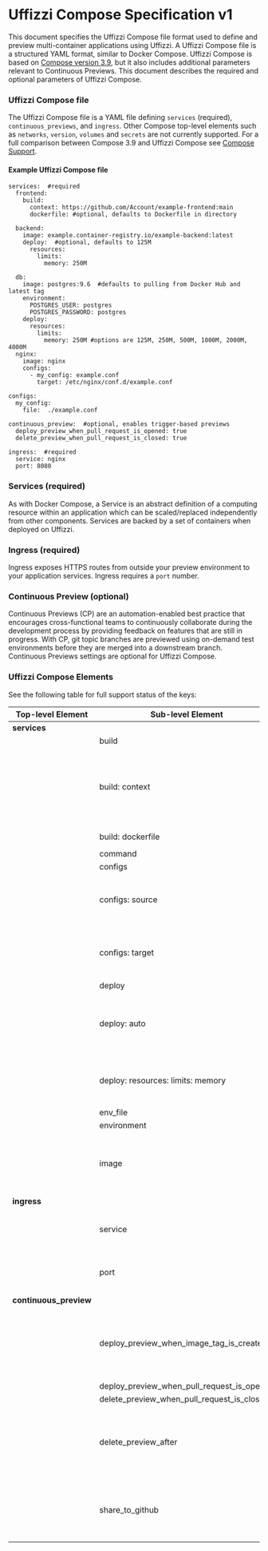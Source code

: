 # Uffizzi Compose Specification v1

This document specifies the Uffizzi Compose file format used to define and preview multi-container applications using Uffizzi. A Uffizzi Compose file is a structured YAML format, similar to Docker Compose. Uffizzi Compose is based on [Compose version 3.9](https://docs.docker.com/compose/compose-file/compose-file-v3/), but it also includes additional parameters relevant to Continuous Previews. This document describes the required and optional parameters of Uffizzi Compose.

### Uffizzi Compose file  
The Uffizzi Compose file is a YAML file defining `services` (required), `continuous_previews`, and `ingress`. Other Compose top-level elements such as `networks`, `version`, `volumes` and `secrets` are not currently supported. For a full comparison between Compose 3.9 and Uffizzi Compose see [Compose Support](#services-required).

#### Example Uffizzi Compose file
``` 
services:  #required
  frontend:
    build:
      context: https://github.com/Account/example-frontend:main
      dockerfile: #optional, defaults to Dockerfile in directory
 
  backend:
    image: example.container-registry.io/example-backend:latest 
    deploy:  #optional, defaults to 125M
      resources:
        limits:
          memory: 250M

  db:
    image: postgres:9.6  #defaults to pulling from Docker Hub and latest tag
    environment:
      POSTGRES_USER: postgres
      POSTGRES_PASSWORD: postgres
    deploy:
      resources:
        limits:
          memory: 250M #options are 125M, 250M, 500M, 1000M, 2000M, 4000M
  nginx:
    image: nginx  
    configs:
      - my_config: example.conf
        target: /etc/nginx/conf.d/example.conf

configs: 
  my_config:
    file:  ./example.conf

continuous_preview:  #optional, enables trigger-based previews
  deploy_preview_when_pull_request_is_opened: true  
  delete_preview_when_pull_request_is_closed: true  

ingress:  #required
  service: nginx
  port: 8080
```

### Services (required)
As with Docker Compose, a Service is an abstract definition of a computing resource within an application which can be scaled/replaced independently from other components. Services are backed by a set of containers when deployed on Uffizzi.

### Ingress (required)
Ingress exposes HTTPS routes from outside your preview environment to your application services. Ingress requires a `port` number.

### Continuous Preview (optional)
Continuous Previews (CP) are an automation-enabled best practice that encourages cross-functional teams to continuously collaborate during the development process by providing feedback on features that are still in progress. With CP, git topic branches are previewed using on-demand test environments before they are merged into a downstream branch. Continuous Previews settings are optional for Uffizzi Compose.

### Uffizzi Compose Elements
See the following table for full support status of the keys:


|Top-level Element | Sub-level Element     | Required           | Notes          |
| ---------------- | --------------------- | ------------------ | -------------- |
| **services**       |                       | ✔︎                  |                |
|         | build                                  |                        |                                |
| | build: context                         | ✔︎                      | Required if **build** is specified; Expects a URL to a GitHub repository (e.g., `context: <repository_url>:<branch_name>`)  | 
| | build: dockerfile                      |                        | defaults to `./Dockerfile` |
| | command                                |                        |                                |   
| | configs                                |                        |                                |
| | configs: source                        | ✔︎                      | Required if **configs** is specified; Name of the configuration file |
| | configs: target                        | ✔︎                      | Required if **configs** is specified; Mount path within the container |
| | deploy                                 |                        |                                |
| | deploy: auto                           |                        | defaults to `true`; If true, Uffizzi will auto-deploy changes made to a git or image repository |
| | deploy: resources: limits: memory      |                        | defaults to `125M`; possible values: `125M`, `250M`, `500M`, `1000M`, `2000M`, `4000M` |
| | env_file                               |                        |                                |
| | environment                            |                        |                                |
| | image                                  |                        | Expects a URI to a container registry; Currently supports ACR, ECR, GCR, and Docker Hub |
| **ingress**                  |           | ✔︎                      |                                 |
| | service                                | ✔︎                      | The service that should receive incoming HTTP/S traffic |
| | port                                   | ✔︎                      | The port the containerized service is listening on                               |
| **continuous_preview**    |                |                        |                                |
| | deploy_preview_when_image_tag_is_created |                      | `true` or `false`; When `true`, all new tags created for each **image** defined in the compose file will be deployed           |
| | deploy_preview_when_pull_request_is_opened |                    | `true` or `false`              |
| | delete_preview_when_pull_request_is_closed |                    | `true` or `false`              |
| | delete_preview_after                   |                        | Expects hours as an integer; Value is implicitly set to `72h` for previews triggered from new/updated image tag |
| | share_to_github                        |                        | `true` or `false`; This options shares preview URL to the GitHub pull request as a comment |
